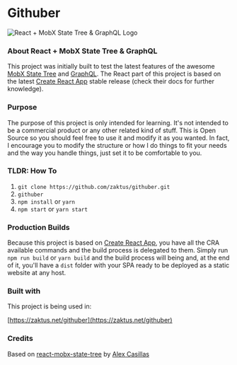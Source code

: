 
# Githuber


![React + MobX State Tree & GraphQL Logo](https://raw.githubusercontent.com/alexvcasillas/react-mobx-state-tree/master/React_MST_GraphQL_Logo.jpg)

### About React + MobX State Tree & GraphQL

This project was initially built to test the latest features of the awesome [MobX State Tree](https://github.com/mobxjs/mobx-state-tree) and [GraphQL](https://github.com/facebook/graphql). The React part of this project is based on the latest [Create React App](https://github.com/facebookincubator/create-react-app) stable release (check their docs for further knowledge).

### Purpose

The purpose of this project is only intended for learning. It's not intended to be a commercial product or any other related kind of stuff. This is Open Source so you should feel free to use it and modify it as you wanted. In fact, I encourage you to modify the structure or how I do things to fit your needs and the way you handle things, just set it to be comfortable to you.

### TLDR: How To

1. `git clone https://github.com/zaktus/githuber.git`
2. `githuber`
3. `npm install` or `yarn`
4. `npm start` or `yarn start`

### Production Builds

Because this project is based on [Create React App](https://github.com/facebookincubator/create-react-app), you have all the CRA available commands and the build process is delegated to them. Simply run `npm run build` or `yarn build` and the build process will being and, at the end of it, you'll have a `dist` folder with your SPA ready to be deployed as a static website at any host.

### Built with

This project is being used in:

[https://zaktus.net/githuber](https://zaktus.net/githuber)


### Credits

Based on [react-mobx-state-tree](https://github.com/alexvcasillas/react-mobx-state-tree) by [Alex Casillas](https://github.com/alexvcasillas)

